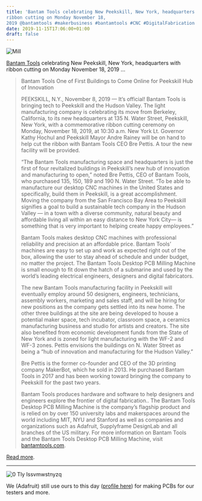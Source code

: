 ```yaml
---
title: 'Bantam Tools celebrating New Peekskill, New York, headquarters with
ribbon cutting on Monday November 18,
2019 @bantamtools #makerbusiness #bantamtools #CNC #DigitalFabrication'
date: 2019-11-15T17:06:00+01:00
draft: false
---
```


![Mill](https://cdn-blog.adafruit.com/uploads/2019/11/mill.jpg)

[Bantam Tools](https://www.bantamtools.com/) celebrating New Peekskill, New York, headquarters with ribbon cutting on Monday November 18, 2019 …

> Bantam Tools One of First Buildings to Come Online for Peekskill Hub of Innovation
> 
> PEEKSKILL, N.Y., November 8, 2019 — It’s official! Bantam Tools is bringing tech to Peekskill and the Hudson Valley. The light manufacturing company is celebrating its move from Berkeley, California, to its new headquarters at 135 N. Water Street, Peekskill, New York, with a commemorative ribbon cutting ceremony on Monday, November 18, 2019, at 10:30 a.m. New York Lt. Governor Kathy Hochul and Peekskill Mayor Andre Rainey will be on hand to help cut the ribbon with Bantam Tools CEO Bre Pettis. A tour the new facility will be provided.
> 
> “The Bantam Tools manufacturing space and headquarters is just the first of four revitalized buildings in Peekskill’s new hub of innovation and manufacturing to open,” noted Bre Pettis, CEO of Bantam Tools, who purchased 135, 150, 189 and 190 N. Water Street. “To be able to manufacture our desktop CNC machines in the United States and specifically, build them in Peekskill, is a great accomplishment. Moving the company from the San Francisco Bay Area to Peekskill signifies a goal to build a sustainable tech company in the Hudson Valley — in a town with a diverse community, natural beauty and affordable living all within an easy distance to New York City— is something that is very important to helping create happy employees.”
> 
> Bantam Tools makes desktop CNC machines with professional reliability and precision at an affordable price. Bantam Tools’ machines are easy to set up and work as expected right out of the box, allowing the user to stay ahead of schedule and under budget, no matter the project. The Bantam Tools Desktop PCB Milling Machine is small enough to fit down the hatch of a submarine and used by the world’s leading electrical engineers, designers and digital fabricators.
> 
> The new Bantam Tools manufacturing facility in Peekskill will eventually employ around 50 designers, engineers, technicians, assembly workers, marketing and sales staff, and will be hiring for new positions as the company gets settled into its new home. The other three buildings at the site are being developed to house a potential maker space, tech incubator, classroom space, a ceramics manufacturing business and studio for artists and creators. The site also benefited from economic development funds from the State of New York and is zoned for light manufacturing with the WF-2 and WF-3 zones. Pettis envisions the buildings on N. Water Street as being a “hub of innovation and manufacturing for the Hudson Valley.”
> 
> Bre Pettis is the former co-founder and CEO of the 3D printing company MakerBot, which he sold in 2013. He purchased Bantam Tools in 2017 and has been working toward bringing the company to Peekskill for the past two years.
> 
> Bantam Tools produces hardware and software to help designers and engineers explore the frontier of digital fabrication.. The Bantam Tools Desktop PCB Milling Machine is the company’s flagship product and is relied on by over 150 university labs and makerspaces around the world including MIT, NYU and Stanford as well as companies and organizations such as Adafruit, Supplyframe DesignLab and all branches of the US military. For more information on Bantam Tools and the Bantam Tools Desktop PCB Milling Machine, visit [bantamtools.com](http://bantamtools.com).

[Read more](https://www.bantamtools.com/).

* * *

![0 Tly Issvmwstnyzq](https://cdn-blog.adafruit.com/uploads/2019/11/0_tlY_IsSVmWsTnyZq.jpg)

We (Adafruit) still use ours to this day ([profile here](https://medium.com/cnc-life/limor-ladyada-fried-on-fostering-an-ecosystem-of-innovation-at-adafruit-d83764c1e4c9)) for making PCBs for our testers and more.